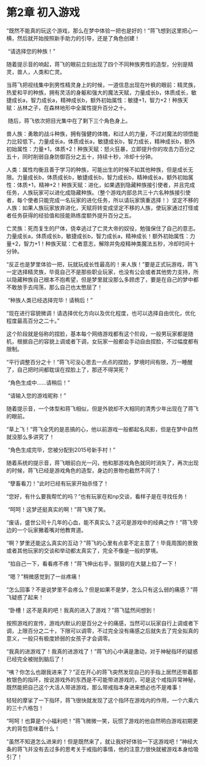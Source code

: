 # 第2章 初入游戏

“既然不能真的玩这个游戏，那么在梦中体验一把也是好的！”蒋飞想到这里把心一横，然后就开始按照新手助力的引导，还是了角色创建！

​    “请选择您的种族！”

​    随着提示音的响起，蒋飞的眼前立刻出现了四个不同种族男性的造型，分别是精灵，兽人，人类和亡灵。

​    当蒋飞把视线集中到男性精灵身上的时候，一道信息出现在叶枫的眼前：精灵族，热爱和平的种族，拥有灵活的身躯和强大的魔法天赋，力量成长b，体质成长，敏捷成长a，智力成长a，精神成长b，额外初始属性：敏捷+1，智力+2！种族天赋：丛林之子，在森林地形中全属性提升百分之十。

​    随后，蒋飞依次把目光集中在了剩下三个角色身上。

​    兽人族：勇敢的战斗种族，拥有强健的体魄，和过人的力量，不过对魔法的领悟能力比较低下。力量成长a，体质成长a，敏捷成长b，智力成长，精神成长b，额外初始属性：力量+1，体质+2！种族天赋：怒火狂暴，立即提升你的攻击力百分之五十，同时削弱自身防御百分之五十，持续十秒，冷却十分钟。

​    人类：属性均衡且善于学习的种族，可能出生的时候不如其他种族，但是成长无限。力量成长b，体质成长b，敏捷成长b，智力成长b，精神成长a，额外初始属性：体质+1，精神+2！种族天赋：进化，如果遇到隐藏种族接引使者，并且完成任务，人族玩家可以进化成隐藏种族。（整个游戏内部总共三十六名种族接引使者，每个使者只能完成一名玩家的进化任务，所以请玩家慎重选择！）坚定不移的人族：如果人族玩家放弃进化，天赋将转变成坚定不移的人族，使玩家通过打怪或者任务获得的经验值和技能熟练度额外提升百分之五。

​    亡灵族：死而复生的尸体，侥幸逃过了亡灵大帝的奴役，勉强保住了自己的意志。力量成长a，体质成长b，敏捷成长b，智力成长a，精神成长！额外初始属性：力量+2，智力+1！种族天赋：亡者意志，解除并免疫精神类魔法五秒，冷却时间十分钟。

​    “反正也是梦里体验一把，玩就玩成长性最高的！来人族！”要是正式玩游戏，蒋飞一定选择精灵族，毕竟自己不是那些职业玩家，也没有公会或者其他势力支持，所以隐藏种族自己根本不抱希望，但是梦里就没那么多顾虑了，要是在自己的梦中都不敢放手去闯荡，那么自己也太憋屈了！

​    “种族人类已经选择完毕！请稍后！”

​    “现在进行容貌微调！请选择优化方向以及优化程度，也可以选择自由优化，优化程度最高百分之二十。”

​    这个阶段就是俗称的捏脸，基本每个网络游戏都有这个阶段，一般男玩家都是随机，根据自己的容貌上调或者下调，女玩家一般都会手动自由捏脸，不过幅度都有限制。

​    “平行调整百分之十！”蒋飞可没心思去一点点的捏脸，梦境时间有限，万一睡醒了，自己把时间都耽误在捏脸上了，那还不得哭死？

​    “角色生成中……请稍后！”

​    “请输入您的游戏昵称！”

​    随着提示音，一个体型和蒋飞相似，但是外貌却不大相同的清秀少年出现在了蒋飞的眼前。

​    “草上飞！”蒋飞全凭的是恶搞的心，他以前游戏一般都起名风影，但是在梦中自然就没那么多讲究了！

​    “角色生成完毕，您被分配到2015号新手村！”

​    随着系统的提示音，蒋飞眼前白光一闪，他和那游戏角色就同时消失了，再次出现的时候，蒋飞已经是游戏角色的造型，身边的景物也截然不同了！

​    “孽畜看刀！”此时已经有玩家开始杀怪了！

​    “您好，有什么要我帮忙的吗？”也有玩家在和np交谈，看样子是在寻找任务！

​    “呵呵！这梦还挺真实的啊！”蒋飞笑了笑。

​    “废话，盛世公司十几年的心血，能不真实么？这可是游戏中的经典之作！”蒋飞旁边的一个玩家撇着嘴对他教育道。

​    “啊？梦里还能这么真实的互动？”蒋飞的心里有点拿不定主意了！毕竟周围的景致或者其他玩家的交谈和举动都太真实了，完全不像是一般的梦境。

​    “掐自己一下，看看疼不疼！”蒋飞伸出右手，狠狠的在大腿上掐了一下！

​    “嗯？”稍微感觉到了一丝疼痛！

​    “怎么回事？不是说梦里不会疼么？但是如果不是梦，怎么只有这么弱的痛感？”蒋飞疑惑了起来！

​    “卧槽！这不是真的吧！我真的进入了游戏？”蒋飞猛然间想到！

​    按照游戏的宣传，游戏内默认的是百分之十的痛感，当然可以玩家自行上调或者下调，上限百分之二十，下限可以调零，不过完全没有痛感之后就失去了完全拟真的意义，一般只有极度娇弱的女孩子才会调零。

​    “我真的进游戏了！我真的进游戏了！”蒋飞的心中满是激动，对于神秘指环的疑惑已经完全被抛到脑后了！

​    “咦？你怎么也跟我进来了？”正在开心的蒋飞突然发现自己的手指上居然还带着那枚银色的指环，按说游戏外的东西是不可能带进游戏的，可是这个戒指异常神秘，既然能把自己这个大活人带进游戏，那么带戒指本身进来想必也不是难事！

​    轻轻的摩挲了一下指环，蒋飞很快就发现了这个指环在游戏内的作用，一个六乘六的三十六格包！

​    “呵呵！也算是个小福利吧！”蒋飞微微一笑，玩惯了游戏的他自然明白游戏初期更大的背包意味着什么！

​    “虽然不知道怎么进来的！但是既然来了，就让我好好体验一下这游戏吧！”神经大条的蒋飞并没有去过多的思考关于戒指的事情，他的注意力很快就被游戏本身给吸引了！